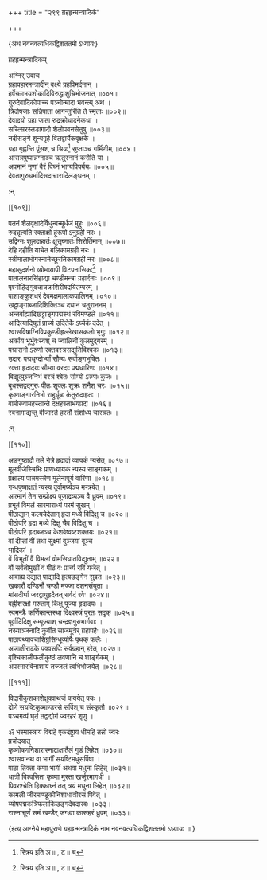 +++
title = "२९९ ग्रहहृन्मन्त्रादिकं"

+++

\{अथ नवनवत्यधिकद्विशततमो ऽध्यायः\}

ग्रहहृन्मन्त्रादिकम्  
    
अग्निर् उवाच  
ग्रहापहारमन्त्रादीन् वक्ष्ये ग्रहविमर्दनान् ।  
हर्षेच्छाभयशोकादिविरुद्धाशुचिभोजनात् ॥००१॥  
गुरुदेवादिकोपाच्च पञ्चोन्मादा भवन्त्य् अथ ।  
त्रिदोषजाः सन्निपाता आगन्तुरिति ते स्मृताः ॥००२॥  
देवादयो ग्रहा जाता रुद्रक्रोधादनेकधा ।  
सरित्सरस्तडागादौ शैलोपवनसेतुषु ॥००३॥  
नदीसङ्गे शून्यगृहे विलद्वार्येकवृक्षके ।  
ग्रहा गृह्णन्ति पुंसश् च श्रियः[^१] सुप्ताञ्च गर्भिणीम्   ॥००४॥  
आसन्नपुष्पान्नग्नाञ्च ऋतुस्नानं करोति या ।  
अवमानं नृणां वैरं विघ्नं भाग्यविपर्ययः   ॥००५॥  
देवतागुरुधर्मादिसदाचारादिलङ्घनम् ।  
    
:न्  
    
[^१]: स्त्रिय इति ञ॥ , ट॥ च  

[[१०९]]
    
पतनं शैलवृक्षादेर्विधुन्वन्मूर्धजं मुहुः   ॥००६॥  
रुदन्नृत्यति रक्ताक्षो हूंरूपो ऽनुग्रही नरः   ।  
उद्विग्नः शूलदाहार्तः क्षुत्तृष्णार्तः शिरोर्तिमान्   ॥००७॥  
देहि दहीति याचेत बलिकामग्रही नरः ।  
स्त्रीमालाभोगस्नानेच्छूरतिकामग्रही नरः ॥००८॥  
महासुदर्शनो व्योमव्यापी विटपनासिकः[^१] ।  
पातालनारसिंहाद्या चण्डीमन्त्रा ग्रहार्दनाः   ॥००९॥  
पृश्नीहिङ्गुवचाचक्रशिरीषदयितम्परम् ।  
पाशाङ्कुशधरं देवमक्षमालाकपालिनम् ॥०१०॥  
खट्टाङ्गाब्जादिशिक्तिञ्च दधानं चतुराननम्   ।  
अन्तर्वाह्यादिखट्टाङ्गपद्मस्थं रविमण्डले   ॥०११॥  
आदित्यादियुतं प्रार्च्य उदितेर्के ऽर्घ्यकं ददेत् ।  
श्वासविषाग्निविप्रकुण्डीहृल्लेखासकलो भृगुः   ॥०१२॥  
अर्काय भूर्भुवःस्वश् च ज्वालिनीं कुलमुद्गरम्   ।  
पद्मासनो ऽरुणो रक्तवस्त्रसद्युतिविश्वकः ॥०१३॥  
उदारः पद्मधृग्दोर्भ्यां सौम्यः सर्वाङ्गभूषितः   ।  
रक्ता हृदादयः सौम्या वरदाः पद्मधारिणः   ॥०१४॥  
विद्युत्पुञ्जनिभं वस्त्रं श्वेतः सौम्यो ऽरुणः कुजः   ।  
बुधस्तद्वद्गुरुः पीतः शुक्लः शुक्रः शनैश् चरः   ॥०१५॥  
कृष्णाङ्गारनिभो राहुर्धूम्रः केतुरुदाहृतः   ।  
वामोरुवामहस्तान्ते दक्षहस्ताभयप्रदा ॥०१६॥  
स्वनामाद्यन्तु वीजास्ते हस्तौ संशोध्य चास्त्रतः   ।  
    
:न्  
    
[^१]: विपिटनासिक इति ञ॥  

[[११०]]
    
अङ्गुष्ठादौ तले नेत्रे हृदाद्यं व्यापकं न्यसेत्   ॥०१७॥  
मूलवीजैस्त्रिभिः प्राणध्यायकं न्यस्य साङ्गकम्   ।  
प्रक्षाल्य पात्रमस्त्रेण मूलेनापूर्य वारिणा ॥०१८॥  
गन्धपुष्पाक्षतं न्यस्य दूर्वामर्घ्यञ्च मन्त्रयेत्   ।  
आत्मानं तेन सम्प्रोक्ष्य पूजाद्रव्यञ्च वै ध्रुवम्   ॥०१९॥  
प्रभूतं विमलं सारमाराध्यं परमं सुखम्   ।  
पीठाद्यान् कल्पयेदेतान् हृदा मध्ये विदिक्षु च   ॥०२०॥  
पीठोपरि हृदा मध्ये दिक्षु चैव विदिक्षु च ।  
पीठोपरि हृदाब्जञ्च केशवेष्वष्टशक्तयः   ॥०२१॥  
वां दीप्तां वीं तथा सुक्ष्मां वुञ्जयां वूञ्च  
भाद्रिकां ।  
वें विभूतीं वैं विमलां वोमसिघातविद्युताम्   ॥०२२॥  
वौं सर्वतोमुखीं वं पीठं वः प्रार्च्य रविं यजेत्   ।  
आवाह्य दद्यात् पाद्यादि हृत्षडङ्गेन सुव्रत ॥०२३॥  
खकारौ दण्डिनौ चण्डौ मज्जा दशनसंयुता   ।  
मांसदीर्घा जरद्वायुहृदैतत् सर्वदं रवेः   ॥०२४॥  
वह्नीशरक्षो मरुताम् किक्षु पूज्या हृदादयः   ।  
स्वमन्त्रैः कर्णिकान्तस्था दिक्ष्वस्त्रं पुरतः सदृक्   ॥०२५॥  
पूर्वादिदिक्षु सम्पूज्याश् चन्द्रज्ञगुरुभार्गवाः   ।  
नस्याञ्जनादि कुर्वीत साजमूत्रैर् ग्रहापहैः ॥०२६॥  
पाठापथ्यावचाशिग्रुसिन्धूव्योषैः पृथक् फलैः   ।  
अजाक्षीराढके पक्वसर्पिः सर्वग्रहान् हरेत् ॥०२७॥  
वृश्चिकालीफलीकुष्ठं लवणानि च शार्ङ्गकम्   ।  
अपस्मारविनाशाय तज्जलं त्वभिभोजयेत् ॥०२८॥  

[[१११]]
    
विदारीकुशकाशेक्षुक्वाथजं पाययेत् पयः ।  
द्रोणे सयष्टिकुष्माण्डरसे सर्पिश् च संस्कृतौ   ॥०२९॥  
पञ्चगव्यं घृतं तद्वद्योगं ज्वरहरं शृणु   ।  
    
ॐ भस्मास्त्राय विद्महे एकदंष्ट्राय धीमहि तन्नो ज्वरः  
प्रचोदयात्  
कृष्णोषणनिशारास्नाद्राक्षातैलं गुडं लिहेत्   ॥०३०॥  
श्वासवानथ वा भार्गीं सयष्टिमधुसर्पिषा   ।  
पाठा तिक्ता कणा भार्गी अथवा मधुना लिहेत् ॥०३१॥  
धात्री विश्वसिता कृष्णा मुस्ता खर्जूरमागधी   ।  
पिवरश्चेति हिक्काघ्नं तत् त्रयं मधुना लिहेत् ॥०३२॥  
कामली जीरमाण्डूकीनिशाधात्रीरसं पिवेत्   ।  
व्योषपद्मकत्रिफलाकिडङ्गदेवदारवः ।०३३।  
रास्नाचूर्णं समं खण्डैर् जग्ध्वा कासहरं ध्रुवम्   ॥०३३॥  
    
\{इत्य् आग्नेये महापुराणे ग्रहहृन्मन्त्रादिकं नाम नवनवत्यधिकद्विशततमो ऽध्यायः ॥  }
    
